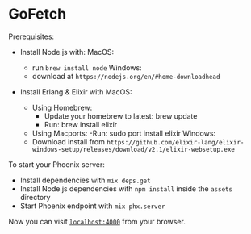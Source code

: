 # GoFetch

Prerequisites:
  * Install Node.js with:
    MacOS:
      - run `brew install node`
    Windows:
      - download at `https://nodejs.org/en/#home-downloadhead`

  * Install Erlang & Elixir with 
    MacOS:
      - Using Homebrew:
        - Update your homebrew to latest: brew update
        - Run: brew install elixir
      - Using Macports:
        -Run: sudo port install elixir
    Windows:
      - Download install from `https://github.com/elixir-lang/elixir-windows-setup/releases/download/v2.1/elixir-websetup.exe`

To start your Phoenix server:

  * Install dependencies with `mix deps.get`
  * Install Node.js dependencies with `npm install` inside the `assets` directory
  * Start Phoenix endpoint with `mix phx.server`

Now you can visit [`localhost:4000`](http://localhost:4000) from your browser.